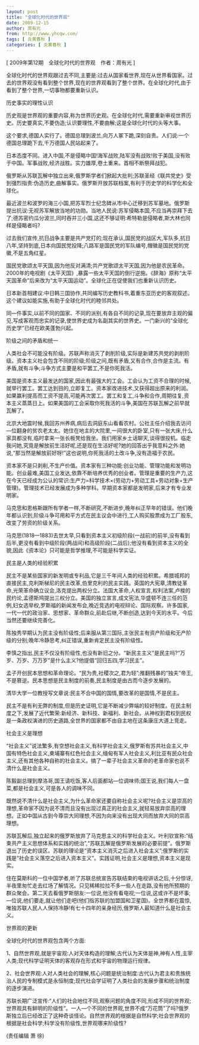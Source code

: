 ```yaml
---
layout: post
title: "全球化时代的世界观"
date: 2009-12-15
author: 周有光
from: http://www.yhcqw.com/
tags: [ 炎黄春秋 ]
categories: [ 炎黄春秋 ]
---
```



[ 2009年第12期　全球化时代的世界观　作者：周有光 ]


全球化时代的世界观跟过去不同,主要是:过去从国家看世界,现在从世界看国家。过去的世界观没有看到整个世界,现在的世界观看到了整个世界。在全球化时代,由于看到了整个世界,一切事物都要重新认识。

历史事实的理性认识

历史观是世界观的重要内容,称为世界历史观。在全球化时代,需要重新审视世界历史。历史要真实,不要伪造;认识要理性,不要曲解;这是全球化时代的头等大事。

这个要求,德国人实行了。德国总理到波兰,向万人冢下跪,深刻自责。人们说:一个德国总理跪下去,千万德国人民站起来了。

日本态度不同。进入中国,不是侵略中国!海军战败,陆军没有战败!败于美国,没有败于中国。军事战败,经济战胜。实力雄厚,卷土重来。首相不断祭拜战犯。

俄罗斯从苏联瓦解中独立出来,俄罗斯学者们掀起大批判;苏联圣经《联共党史》受到强烈指责:伪造历史,曲解事实。俄罗斯开放苏联档案,有利于历史学的科学化和全球化。


最近波兰和波罗的海三小国,把苏军烈士纪念碑从市中心迁移到苏军墓地。俄罗斯提出抗议:无视苏军解放当地的功勋。当地人民说:苏军侵略本国,不应当再崇拜下去了;德苏密约瓜分波兰,同时吞并三小国,这还不够证明:希特勒是侵略者,斯大林也同样是侵略者吗?


过去我们宣传,抗日战争主要是共产党打的;现在承认,国民党的战区大,军队多,抗日八年,坚持到底,日本向国民党投降;八路军是国民党的军队编号,帽徽是国民党的党徽,不是五角红星。


国民党歌颂太平天国,因为他反对满清;共产党歌颂太平天国,因为他是农民革命。2000年的电视剧《太平天国》,暴露一些太平天国的倒行逆施。《辞海》原称“太平天国革命”后来改为“太平天国运动”。全球化正在促使我们也重新认识历史。

日本新首相建议:中日韩三国协作,共同编写历史教科书,着重东亚历史的客观叙述。这个建议如能实施,有助于全球化时代的睦邻共处。


同—件事实,以前不同的国家、不同的派别,有各自不同的记录,现在要放弃主观的偏见,写成客观而忠实的记录,使世界史成为名副其实的世界史。一门新兴的“全球化历史学”已经在欧美蓬勃兴起。

阶级之间的矛盾和统一


人类社会不可能没有阶级。苏联声称消灭了剥削阶级,实际是新建苏共党的剥削阶级。资本主义社会包含不同的阶级;阶级之间,既有矛盾,又有合作,合作是主流。有矛盾,就有斗争;斗争方式主要是和平罢工,不是你死我活。


美国是资本主义最发达的国家,因此有最强大的工会。工会认为工资不合理的时候,就举行罢工。罢工达到目的,立即复工。资本家改进技术,又获得超出原来的利润。如果赢利提高而工资不提高,可能再次罢工。罢工和复工,斗争和合作,周期往复,资本主义蒸蒸日上。如果美国的工会采取你死我活的斗争,美国在苏联瓦解之前早就瓦解了。


北京大地震时候,我回苏州养病,病后去洞庭东山看看农村。公社主任介绍我去访问—位翻身的贫农老太太。她住在地主的大院里,一间很大的卧室,只有一张大床,什么家具都没有,临时拿来一张长板凳给我坐。我们用家乡土话聊天,谈得很投机。临走我问她,究竟是解放前生活好呢,还是现在生活好呢?她的回答出乎我意料之外:她说,“那当然是解放前好呀!”这也说明,你死我活的土改斗争,没有造福于农民。


资本家不是只剥削,不生产价值。资本家有三种功能:创业功能、管理功能和发明功能。创业最难,美国工业发达,依靠不断培养优秀的创业者。管理是重要的生产力,这在今天已经成为公认的常识:生产力=科学技术×(劳动力+劳动工具+劳动对象+生产管理)。管理技术已经发展成为多种学科。早期资本家都是发明家,后来才有专业发明家。


马克思和恩格斯跟所有学者一样,不断研究,不断进步,晚年纠正早年的错误。他们晚年都认识到,阶级斗争可用和平方式在民主议会中进行,工人购买股票成为工厂股东,改变了劳资的阶级关系。


马克思(1818—1883)去世太早,只看到资本主义初级阶段(一战前)的前半,没有看到后半,更没有看到中级阶段(两战间)和高级阶段(二战后);他没有看到资本主义的全貌,因此《资本论》只可能是哲学推理,不可能是科学实证。

民主是人类的经验积累


民主不是某些国家的新发明或专利品,它是三千年间人类的经验积累。希腊城邦的直接民主,克利斯梯尼的民主改革,伯里克利的民主实践。英国的大宪章,清教徒革命,光荣革命确立议会,洛克提出两权分立。法国大革命,人权宣言,权利法案,卢梭的民约论,孟德斯鸠提出三权分立。美国的独立宣言,成文宪法,华盛顿不连三任的范例,妇女选举权,罗斯福的新闻发布会,晚近竞选的电视辩论、国际观察。许多国家,一代一代的政治家、思想家、革命群众,前赴后继,不断创造,达到今天的水平。今后当然还要继续完善化。

陈独秀早期认为民主没有阶级性;后来服从第三国际,主张民主有资产阶级和无产阶级的分别;晚年冷静思考,纠正错误,重新肯定民主没有阶级性。

李慎之指出,民主不仅没有阶级性,也没有新旧之分。“新民主主义”是民主吗?“万岁、万岁、万万岁”是什么主义?他提倡“回归五四,学习民主”。

孟子开创民本思想和革命理论。“民为贵,社稷次之,君为轻”;推翻残暴的“独夫”帝王,不是篡逆。民本思想是民主制度的前奏,民主制度是由古而今逐步发展的。

清华大学一位教授写文章说:民主不合中国的国情,要改革的是国情,不是民主。


民主不是有利无弊的制度,但是历史证明,它是不断减少弊端的较好制度。在民主制度之下,发展了近代繁荣:新经济、新科技、新福利、新社会。从神权到君权到民权是一条政权演进的历史道路,全世界的国家都不由自主地在这条康庄大道上竞走。

社会主义是理想


“社会主义”说法繁多,有空想社会主义,有科学社会主义,俄罗斯有苏共社会主义,中国有特色社会主义,柬埔寨有红色社会主义,缅甸有军人社会主义,利比亚有民众社会主义,还有其他各种自称的社会主义。搞了一辈子社会主义革命的老革命家也说不清什么是社会主义。

陈毅副总理到摩洛哥,国王请吃饭,客人后面都站—位调味师;国王说,我们每人一盘菜,都是社会主义,可是各人的调味不同。


既然说不清什么是社会主义,为什么革命家还要自称社会主义呢?社会主义是崇高的理想,革命家不因为说不清而且没有出现过真正的社会主义,就轻易放弃崇高的理想。正如中国从古到今尊崇大同理想,不因为向来没有出现大同而放弃大同的崇高理想。


苏联瓦解后,独立起来的俄罗斯放弃了马克思主义的科学社会主义。叶利钦宣称:“结束共产主义思想体系和实践的统治”,“苏联瓦解是俄罗斯发展的必要前提”。俄罗斯退出了历史的误区。苏联的理论是“资本主义消灭之后进入社会主义”;俄罗斯的实践是“社会主义落空之后进入资本主义”。实践证明,社会主义是理想,资本主义是现实。


住在莫斯科的一位中国学者,听了苏联总统宣告苏联结束的电视讲话之后,十分惊讶,半夜里匆忙走去红场了解情况。只见稀稀拉拉不多一些人在走路,没有他所预期的群众聚会。第二天去看俄罗斯朋友:一位说,他没有看电视;一位说,这或许不是坏事;—位说,他们要走,就让他们走吧(他们指苏联的加盟国和卫星国)。全世界都在震惊,唯独苏联人民人人保持冷静!有七十四年的亲身经历,俄罗斯人最知道什么是社会主义。

世界观的更新

全球化时代的世界观包含两个方面:

1、自然世界观,就是宇宙观:人对天体构造的理解;古代认为天体是神,神有人性,主宰人类;现代科学证明天体的客观存在形式和宇宙的物理运行规律。


2、社会世界观:人对人类社会的理解,核心问题是统治制度:古代认为君主和贵族统治人民的专制模式是永恒制度;现代社会学证明了人类社会的发展步骤和统治制度的逐步演进。


苏联长期广泛宣传:“人们的社会地位不同,观察问题的角度不同,形成不同的世界观;世界观具有鲜明的阶级性”。一人—个不同的世界观,世界不成“万花筒”了吗?俄罗斯独立后已经改正了这种奇谈怪论。自然世界观的根据是自然科学;社会世界观的根据是社会科学;科学没有阶级性,世界观哪来阶级性?

(责任编辑 萧 徐)


